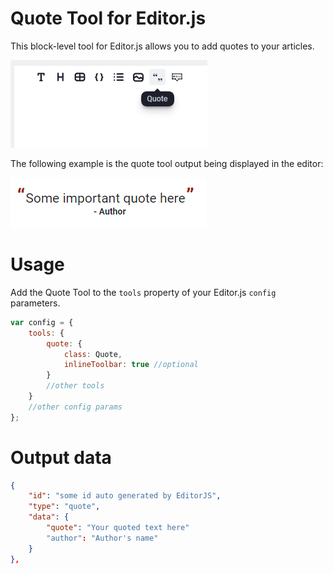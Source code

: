 # Quote Tool for Editor.js
This block-level tool for Editor.js allows you to add quotes to your articles.

![Quote Tool button](/res/quote-tool.gif)

The following example is the quote tool output being displayed in the editor:

![Quote example generated by Quote Tool](/res/quote-example.gif)

# Usage
Add the Quote Tool to the `tools` property of your Editor.js `config` parameters.

```javascript
var config = {
    tools: {
        quote: {
            class: Quote,
            inlineToolbar: true //optional
        }
        //other tools
    }
    //other config params
};
```

# Output data

```json
{
    "id": "some id auto generated by EditorJS",
    "type": "quote",
    "data": {
        "quote": "Your quoted text here"
        "author": "Author's name"
    }    
},
```
